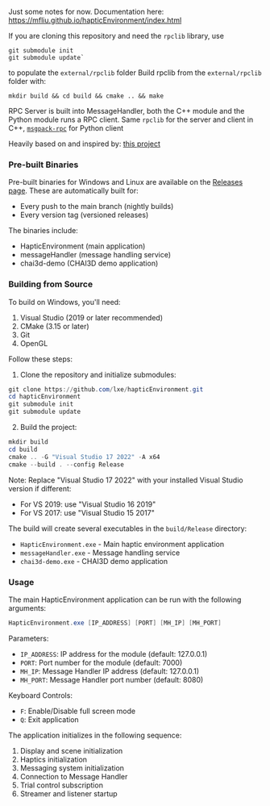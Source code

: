 Just some notes for now.
Documentation here: https://mfliu.github.io/hapticEnvironment/index.html

If you are cloning this repository and need the `rpclib` library, use 
```
git submodule init
git submodule update`
```
to populate the `external/rpclib` folder
Build rpclib from the `external/rpclib` folder with:
```
mkdir build && cd build && cmake .. && make 
```

RPC Server is built into MessageHandler, both the C++ module and the Python module runs a RPC
client. Same `rpclib` for the server and client in C++, [`msgpack-rpc`](https://github.com/msgpack-rpc/msgpack-rpc-python) for Python client 

Heavily based on and inspired by: [this project](https://github.com/djoshea/haptic-control)

### Pre-built Binaries

Pre-built binaries for Windows and Linux are available on the [Releases page](../../releases). These are automatically built for:
- Every push to the main branch (nightly builds)
- Every version tag (versioned releases)

The binaries include:
- HapticEnvironment (main application)
- messageHandler (message handling service)
- chai3d-demo (CHAI3D demo application)

### Building from Source

To build on Windows, you'll need:
1. Visual Studio (2019 or later recommended)
2. CMake (3.15 or later)
3. Git
4. OpenGL

Follow these steps:

1. Clone the repository and initialize submodules:
```powershell
git clone https://github.com/lxe/hapticEnvironment.git
cd hapticEnvironment
git submodule init
git submodule update
```

2. Build the project:
```powershell
mkdir build
cd build
cmake .. -G "Visual Studio 17 2022" -A x64
cmake --build . --config Release
```

Note: Replace "Visual Studio 17 2022" with your installed Visual Studio version if different:
- For VS 2019: use "Visual Studio 16 2019"
- For VS 2017: use "Visual Studio 15 2017"

The build will create several executables in the `build/Release` directory:
- `HapticEnvironment.exe` - Main haptic environment application
- `messageHandler.exe` - Message handling service
- `chai3d-demo.exe` - CHAI3D demo application

### Usage

The main HapticEnvironment application can be run with the following arguments:
```powershell
HapticEnvironment.exe [IP_ADDRESS] [PORT] [MH_IP] [MH_PORT]
```

Parameters:
- `IP_ADDRESS`: IP address for the module (default: 127.0.0.1)
- `PORT`: Port number for the module (default: 7000)
- `MH_IP`: Message Handler IP address (default: 127.0.0.1)
- `MH_PORT`: Message Handler port number (default: 8080)

Keyboard Controls:
- `F`: Enable/Disable full screen mode
- `Q`: Exit application

The application initializes in the following sequence:
1. Display and scene initialization
2. Haptics initialization
3. Messaging system initialization
4. Connection to Message Handler
5. Trial control subscription
6. Streamer and listener startup
